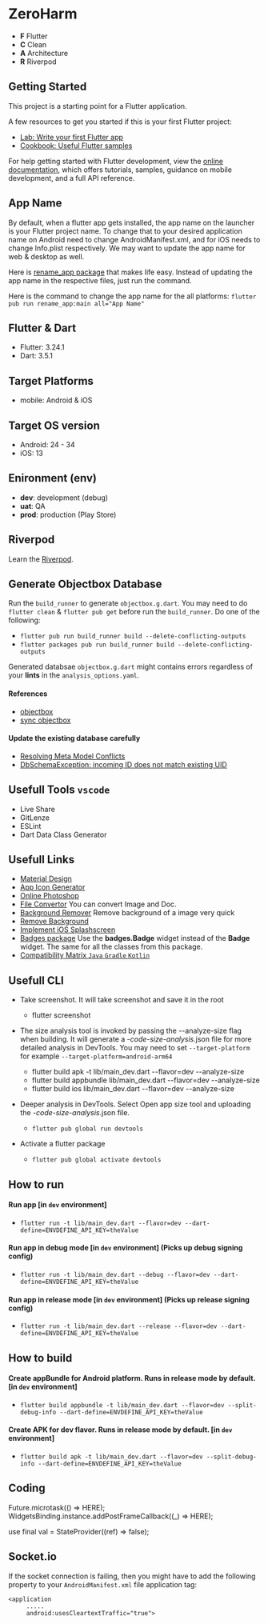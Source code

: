 # ZeroHarm

- **F** Flutter
- **C** Clean
- **A** Architecture
- **R** Riverpod

## Getting Started

This project is a starting point for a Flutter application.

A few resources to get you started if this is your first Flutter project:

- [Lab: Write your first Flutter app](https://docs.flutter.dev/get-started/codelab)
- [Cookbook: Useful Flutter samples](https://docs.flutter.dev/cookbook)

For help getting started with Flutter development, view the
[online documentation](https://docs.flutter.dev/), which offers tutorials,
samples, guidance on mobile development, and a full API reference.

## App Name

By default, when a flutter app gets installed, the app name on the launcher is your Flutter project name.
To change that to your desired application name on Android need to change AndroidManifest.xml,
and for iOS needs to change Info.plist respectively.
We may want to update the app name for web & desktop as well.

Here is [rename_app package](https://pub.dev/packages/rename_app) that makes life easy. Instead of updating the app name in the respective files,
just run the command.

Here is the command to change the app name for the all platforms:
`flutter pub run rename_app:main all="App Name"`

## Flutter & Dart

- Flutter: 3.24.1
- Dart: 3.5.1

## Target Platforms

- mobile: Android & iOS

## Target OS version

- Android: 24 - 34
- iOS: 13

## Enironment (env)

- **dev**: development (debug)
- **uat**: QA
- **prod**: production (Play Store)

## Riverpod

Learn the [Riverpod](https://riverpod.dev/).

## Generate Objectbox Database

Run the `build_runner` to generate `objectbox.g.dart`. You may need to do `flutter clean` & `flutter pub get` before run the `build_runner`. Do one of the following:

- `flutter pub run build_runner build --delete-conflicting-outputs`
- `flutter packages pub run build_runner build --delete-conflicting-outputs`

Generated databsae `objectbox.g.dart` might contains errors regardless of your **lints** in the `analysis_options.yaml`.

#### References

- [objectbox](https://docs.objectbox.io/)
- [sync objectbox](https://sync.objectbox.io/sync-client)

#### Update the existing database carefully

- [Resolving Meta Model Conflicts](https://docs.objectbox.io/advanced/meta-model-ids-and-uids#resolving-meta-model-conflicts)
- [DbSchemaException: incoming ID does not match existing UID](https://docs.objectbox.io/troubleshooting#dbschemaexception-incoming-id-does-not-match-existing-uid)

## Usefull Tools `vscode`

- Live Share
- GitLenze
- ESLint
- Dart Data Class Generator

## Usefull Links

- [Material Design](m3.material.io)
- [App Icon Generator](icon.kitchen)
- [Online Photoshop](https://www.photopea.com/)
- [File Convertor](freeconvert.com) You can convert Image and Doc.
- [Background Remover](https://www.photoroom.com/tools/background-remover) Remove background of a image very quick
- [Remove Background](remove.bg)
- [Implement iOS Splashscreen](https://medium.com/swlh/native-splash-screen-in-flutter-using-lottie-121ce2b9b0a4)
- [Badges package](https://pub.dev/packages/badges) Use the **badges.Badge** widget instead of the **Badge** widget. The same for all the classes from this package.
- [Compatibility Matrix `Java` `Gradle` `Kotlin`](https://docs.gradle.org/current/userguide/compatibility.html)

## Usefull CLI

- Take screenshot. It will take screenshot and save it in the root

  - flutter screenshot

- The size analysis tool is invoked by passing the --analyze-size flag when building. It will generate a _-code-size-analysis_.json file for more detailed analysis in DevTools. You may need to set `--target-platform` for example `--target-platform=android-arm64`

  - flutter build apk -t lib/main_dev.dart --flavor=dev --analyze-size
  - flutter build appbundle lib/main_dev.dart --flavor=dev --analyze-size
  - flutter build ios lib/main_dev.dart --flavor=dev --analyze-size

- Deeper analysis in DevTools. Select Open app size tool and uploading the _-code-size-analysis_.json file.

  - `flutter pub global run devtools`

- Activate a flutter package
  - `flutter pub global activate devtools`

## How to run

#### Run app [in `dev` environment]

- `flutter run -t lib/main_dev.dart --flavor=dev --dart-define=ENVDEFINE_API_KEY=theValue`

#### Run app in debug mode [in `dev` environment] (Picks up debug signing config)

- `flutter run -t lib/main_dev.dart --debug --flavor=dev --dart-define=ENVDEFINE_API_KEY=theValue`

#### Run app in release mode [in `dev` environment] (Picks up release signing config)

- `flutter run -t lib/main_dev.dart --release --flavor=dev --dart-define=ENVDEFINE_API_KEY=theValue`

## How to build

#### Create appBundle for Android platform. Runs in release mode by default. [in `dev` environment]

- `flutter build appbundle -t lib/main_dev.dart --flavor=dev --split-debug-info --dart-define=ENVDEFINE_API_KEY=theValue`

#### Create APK for dev flavor. Runs in release mode by default. [in `dev` environment]

- `flutter build apk -t lib/main_dev.dart --flavor=dev --split-debug-info --dart-define=ENVDEFINE_API_KEY=theValue`

## Coding

Future.microtask(() => HERE);
WidgetsBinding.instance.addPostFrameCallback((\_) => HERE);

use
final val = StateProvider<bool>((ref) => false);

## Socket.io

If the socket connection is failing, then you might have to add the following property to your `AndroidManifest.xml` file application tag:

```
<application
     .....
     android:usesCleartextTraffic="true">
```
